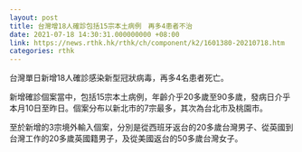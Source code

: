 ```yaml
---
layout: post
title: 台灣增18人確診包括15宗本土病例　再多4患者不治
date: 2021-07-18 14:30:31.000000000 +08:00
link: https://news.rthk.hk/rthk/ch/component/k2/1601380-20210718.htm
categories: rthk
---
```


台灣單日新增18人確診感染新型冠狀病毒，再多4名患者死亡。

新增確診個案當中，包括15宗本土病例，年齡介乎20多歲至90多歲，發病日介乎本月10日至昨日。個案分布以新北市的7宗最多，其次為台北市及桃園市。

至於新增的3宗境外輸入個案，分別是從西班牙返台的20多歲台灣男子、從英國到台灣工作的20多歲英國籍男子，及從美國返台的50多歲台灣女子。
